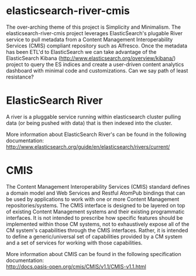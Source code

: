 elasticsearch-river-cmis
========================
The over-arching theme of this project is Simplicity and Minimalism. The elasticsearch-river-cmis project leverages ElasticSearch's plugable River service to pull metadata from a Content Management Interoperability Services (CMIS) compliant repository such as Alfresco. Once the metadata has been ETL'd to ElasticSearch we can take advantage of the ElasticSearch Kibana (http://www.elasticsearch.org/overview/kibana/) project to query the ES indices and create a user-driven content analytics dashboard with minimal code and customizations. Can we say path of least resistance?

ElasticSearch River
===================
A river is a pluggable service running within elasticsearch cluster pulling data (or being pushed with data) that is then indexed into the cluster.

More information about ElasticSearch River's can be found in the following documentation:
http://www.elasticsearch.org/guide/en/elasticsearch/rivers/current/

CMIS
====
The Content Management Interoperability Services (CMIS) standard defines a domain model and Web Services and Restful AtomPub bindings that can be used by applications to work with one or more Content Management repositories/systems.
The CMIS interface is designed to be layered on top of existing Content Management systems and their existing programmatic interfaces. It is not intended to prescribe how specific features should be implemented within those CM systems, not to exhaustively expose all of the CM system's capabilities through the CMIS interfaces. Rather, it is intended to define a generic/universal set of capabilities provided by a CM system and a set of services for working with those capabilities.

More information about CMIS can be found in the following specification documentation:       
http://docs.oasis-open.org/cmis/CMIS/v1.1/CMIS-v1.1.html
